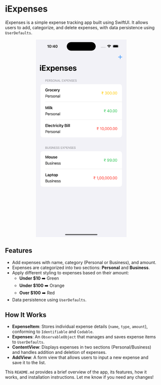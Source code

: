 

# iExpenses

iExpenses is a simple expense tracking app built using SwiftUI. It allows users to add, categorize, and delete expenses, with data persistence using `UserDefaults`.

<p align="center">
  <img src="https://raw.githubusercontent.com/ashut08/100daysSwiftUIChallenge/main/iexpense/iExpenses.png" alt="unitconverter" width="300"/>
</p>

## Features

- Add expenses with name, category (Personal or Business), and amount.
- Expenses are categorized into two sections: **Personal** and **Business**.
- Apply different styling to expenses based on their amount:
  - **Under $10** ➡️ Green
  - **Under $100** ➡️ Orange
  - **Over $100** ➡️ Red
- Data persistence using `UserDefaults`.

## How It Works

- **ExpenseItem**: Stores individual expense details (`name`, `type`, `amount`), conforming to `Identifiable` and `Codable`.
- **Expenses**: An `ObservableObject` that manages and saves expense items to `UserDefaults`.
- **ContentView**: Displays expenses in two sections (Personal/Business) and handles addition and deletion of expenses.
- **AddView**: A form view that allows users to input a new expense and save it to the list.



This `README.md` provides a brief overview of the app, its features, how it works, and installation instructions. Let me know if you need any changes!